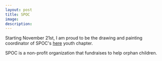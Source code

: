 ```yaml
---
layout: post
title: SPOC
image: 
description:
---
```

Starting November 21st, I am proud to be the drawing and painting coordinator of SPOC's <a href="https://http://www.spcharity.org/executive-staff/www.dagnaperville.com/">here</a> youth chapter.
<!-- split -->
SPOC is a non-profit organization that fundraises to help orphan children.
<br>






